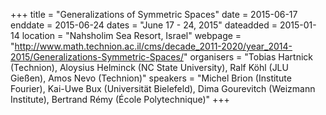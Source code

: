 +++
title = "Generalizations of Symmetric Spaces"
date = 2015-06-17
enddate = 2015-06-24
dates = "June 17 - 24, 2015"
dateadded = 2015-01-14
location = "Nahsholim Sea Resort, Israel"
webpage = "http://www.math.technion.ac.il/cms/decade_2011-2020/year_2014-2015/Generalizations-Symmetric-Spaces/"
organisers = "Tobias Hartnick (Technion), Aloysius Helminck (NC State University), Ralf Köhl (JLU Gießen), Amos Nevo (Technion)"
speakers = "Michel Brion (Institute Fourier), Kai-Uwe Bux (Universität Bielefeld), Dima Gourevitch (Weizmann Institute), Bertrand Rémy (École Polytechnique)"
+++
